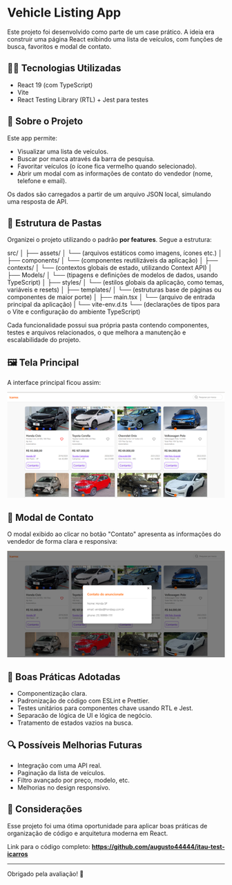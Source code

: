 # Vehicle Listing App

Este projeto foi desenvolvido como parte de um case prático. A ideia era construir uma página React exibindo uma lista de veículos, com funções de busca, favoritos e modal de contato.

## 👩‍💻 Tecnologias Utilizadas
- React 19 (com TypeScript)
- Vite
- React Testing Library (RTL) + Jest para testes

## 🔧 Sobre o Projeto

Este app permite:
- Visualizar uma lista de veículos.
- Buscar por marca através da barra de pesquisa.
- Favoritar veículos (o ícone fica vermelho quando selecionado).
- Abrir um modal com as informações de contato do vendedor (nome, telefone e email).

Os dados são carregados a partir de um arquivo JSON local, simulando uma resposta de API.

## 📂 Estrutura de Pastas
Organizei o projeto utilizando o padrão **por features**. Segue a estrutura:

src/
│
├── assets/
│   └── (arquivos estáticos como imagens, ícones etc.)
│
├── components/
│   └── (componentes reutilizáveis da aplicação)
│
├── contexts/
│   └── (contextos globais de estado, utilizando Context API)
│
├── Models/
│   └── (tipagens e definições de modelos de dados, usando TypeScript)
│
├── styles/
│   └── (estilos globais da aplicação, como temas, variáveis e resets)
│
├── templates/
│   └── (estruturas base de páginas ou componentes de maior porte)
│
├── main.tsx
│   └── (arquivo de entrada principal da aplicação)
|
└── vite-env.d.ts
    └── (declarações de tipos para o Vite e configuração do ambiente TypeScript)

Cada funcionalidade possui sua própria pasta contendo componentes, testes e arquivos relacionados, o que melhora a manutenção e escalabilidade do projeto.

## 🖼️ Tela Principal

A interface principal ficou assim:

![Tela Principal](./src/assets/images/Home.png)

## 📢 Modal de Contato

O modal exibido ao clicar no botão "Contato" apresenta as informações do vendedor de forma clara e responsiva:

![Modal de Contato](./src/assets/images/Modal.png)

## 💪 Boas Práticas Adotadas
- Componentização clara.
- Padronização de código com ESLint e Prettier.
- Testes unitários para componentes chave usando RTL e Jest.
- Separacão de lógica de UI e lógica de negócio.
- Tratamento de estados vazios na busca.

## 🔍 Possíveis Melhorias Futuras
- Integração com uma API real.
- Paginação da lista de veículos.
- Filtro avançado por preço, modelo, etc.
- Melhorias no design responsivo.

## 📅 Considerações
Esse projeto foi uma ótima oportunidade para aplicar boas práticas de organização de código e arquitetura moderna em React.

Link para o código completo: **https://github.com/augusto44444/itau-test-icarros**

---

Obrigado pela avaliação! 🚀

